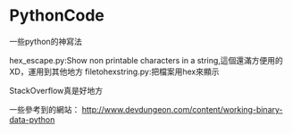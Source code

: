 # PythonCode
一些python的神寫法

hex_escape.py:Show non printable characters in a string,這個還滿方便用的 XD，運用到其他地方
filetohexstring.py:把檔案用hex來顯示

StackOverflow真是好地方

一些參考到的網站：
http://www.devdungeon.com/content/working-binary-data-python
  
